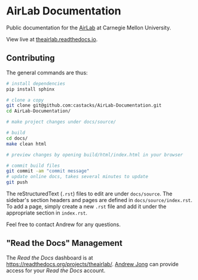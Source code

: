 # AirLab Documentation
Public documentation for the <a href="http://theairlab.org/" target="_blank">AirLab</a> at Carnegie Mellon University. 

View live at 
<a href="https://theairlab.readthedocs.io" target="_blank">theairlab.readthedocs.io</a>.

## Contributing

The general commands are thus:
```bash
# install dependencies
pip install sphinx

# clone a copy
git clone git@github.com:castacks/AirLab-Documentation.git
cd AirLab-Documentation/

# make project changes under docs/source/

# build
cd docs/
make clean html

# preview changes by opening build/html/index.html in your browser

# commit build files
git commit -am "commit message"
# update online docs, takes several minutes to update
git push
```

The reStructuredText (`.rst`) files to edit are under `docs/source`. 
The sidebar's section headers and pages are defined in `docs/source/index.rst`.
To add a page, simply create a new `.rst` file and add it under the appropriate section in `index.rst`.


Feel free to contact Andrew for any questions.

## "Read the Docs" Management
The _Read the Docs_ dashboard is at https://readthedocs.org/projects/theairlab/. [Andrew Jong](http://theairlab.org/team/andrew_jong/) can provide access for your _Read the Docs_ account.
